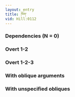 ```yaml
---
layout: entry
title: ཁོག་
vid: Hill:0112
---
```

### Dependencies (N = 0)


### Overt 1-2


### Overt 1-2-3


### With oblique arguments


### With unspecified obliques

